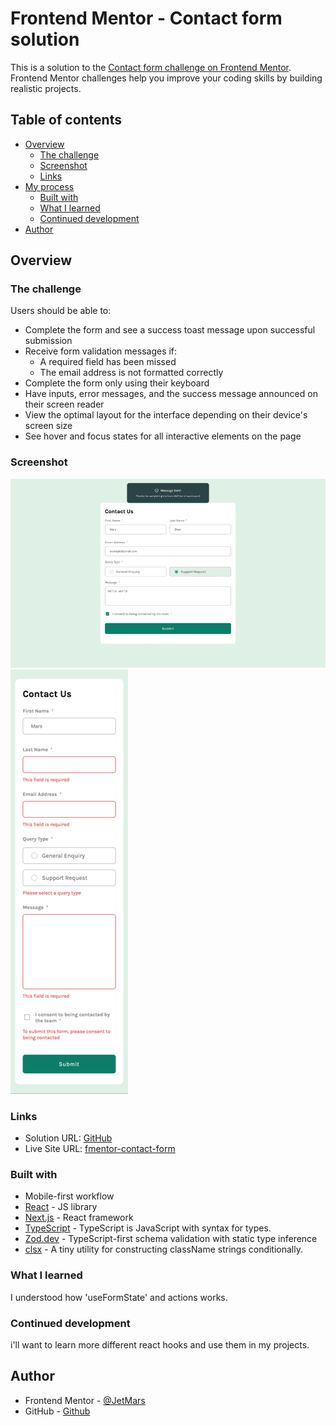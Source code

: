 # Frontend Mentor - Contact form solution

This is a solution to the [Contact form challenge on Frontend Mentor](https://www.frontendmentor.io/challenges/contact-form--G-hYlqKJj). Frontend Mentor challenges help you improve your coding skills by building realistic projects.

## Table of contents

- [Overview](#overview)
  - [The challenge](#the-challenge)
  - [Screenshot](#screenshot)
  - [Links](#links)
- [My process](#my-process)
  - [Built with](#built-with)
  - [What I learned](#what-i-learned)
  - [Continued development](#continued-development)
- [Author](#author)

## Overview

### The challenge

Users should be able to:

- Complete the form and see a success toast message upon successful submission
- Receive form validation messages if:
  - A required field has been missed
  - The email address is not formatted correctly
- Complete the form only using their keyboard
- Have inputs, error messages, and the success message announced on their screen reader
- View the optimal layout for the interface depending on their device's screen size
- See hover and focus states for all interactive elements on the page

### Screenshot

![](./Screenshot-desktop.png)
![](./Screenshot-mobile.png)

### Links

- Solution URL: [GitHub](https://github.com/JetMars/fmentor-contact-form)
- Live Site URL: [fmentor-contact-form](fmentor-contact-form.vercel.app)

### Built with

- Mobile-first workflow
- [React](https://reactjs.org/) - JS library
- [Next.js](https://nextjs.org/) - React framework
- [TypeScript](https://www.typescriptlang.org) - TypeScript is JavaScript with syntax for types.
- [Zod.dev](https://zod.dev) - TypeScript-first schema validation with static type inference
- [clsx](https://www.npmjs.com/package/clsx) - A tiny utility for constructing className strings conditionally.

### What I learned

I understood how 'useFormState' and actions works.

### Continued development

i'll want to learn more different react hooks and use them in my projects.

## Author

- Frontend Mentor - [@JetMars](https://www.frontendmentor.io/profile/JetMars)
- GitHub - [Github](https://github.com/JetMars)
